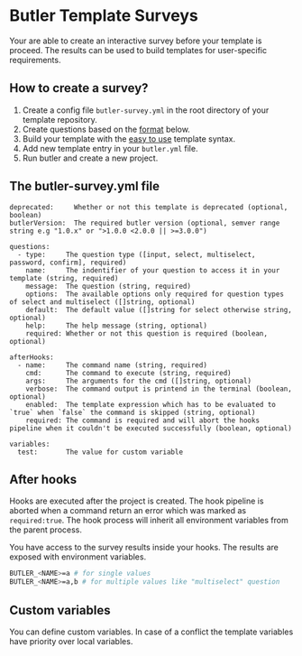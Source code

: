 # Butler Template Surveys

Your are able to create an interactive survey before your template is proceed. The results can be used to build templates for user-specific requirements.

## How to create a survey?

1.  Create a config file `butler-survey.yml` in the root directory of your template repository.
2.  Create questions based on the [format](#configuration) below.
3.  Build your template with the [easy to use](/docs/templateSyntax.md#get-survey-results) template syntax.
4.  Add new template entry in your `butler.yml` file.
5.  Run butler and create a new project.

## The butler-survey.yml file

```
deprecated:     Whether or not this template is deprecated (optional, boolean)
butlerVersion:  The required butler version (optional, semver range string e.g "1.0.x" or ">1.0.0 <2.0.0 || >=3.0.0")

questions:
  - type:     The question type ([input, select, multiselect, password, confirm], required)
    name:     The indentifier of your question to access it in your template (string, required)
    message:  The question (string, required)
    options:  The available options only required for question types of select and multiselect ([]string, optional)
    default:  The default value ([]string for select otherwise string, optional)
    help:     The help message (string, optional)
    required: Whether or not this question is required (boolean, optional)

afterHooks:
  - name:     The command name (string, required)
    cmd:      The command to execute (string, required)
    args:     The arguments for the cmd ([]string, optional)
    verbose:  The command output is printend in the terminal (boolean, optional)
    enabled:  The template expression which has to be evaluated to `true` when `false` the command is skipped (string, optional)
    required: The command is required and will abort the hooks pipeline when it couldn't be executed successfully (boolean, optional)

variables:
  test:       The value for custom variable
```

## After hooks

Hooks are executed after the project is created. The hook pipeline is aborted when a command return an error which was marked as `required:true`.
The hook process will inherit all environment variables from the parent process.

You have access to the survey results inside your hooks. The results are exposed with environment variables.

```sh
BUTLER_<NAME>=a # for single values
BUTLER_<NAME>=a,b # for multiple values like "multiselect" question
```

## Custom variables

You can define custom variables. In case of a conflict the template variables have priority over local variables.
